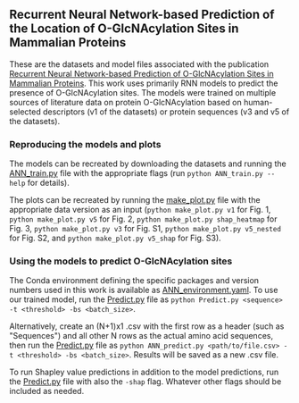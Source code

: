 ## Recurrent Neural Network-based Prediction of the Location of O-GlcNAcylation Sites in Mammalian Proteins
These are the datasets and model files associated with the publication [Recurrent Neural Network-based Prediction of O-GlcNAcylation Sites in Mammalian Proteins](https://doi.org/10.1101/2023.08.24.554563). This work uses primarily RNN models to predict the presence of O-GlcNAcylation sites.
The models were trained on multiple sources of literature data on protein O-GlcNAcylation based on human-selected descriptors (v1 of the datasets) or protein sequences (v3 and v5 of the datasets).<br>

### Reproducing the models and plots
The models can be recreated by downloading the datasets and running the [ANN\_train.py](ANN_train.py) file with the appropriate flags (run `python ANN_train.py --help` for details).

The plots can be recreated by running the [make\_plot.py](make_plot.py) file with the appropriate data version as an input (`python make_plot.py v1` for Fig. 1, `python make_plot.py v5` for Fig. 2, `python make_plot.py shap_heatmap` for Fig. 3, `python make_plot.py v3` for Fig. S1, `python make_plot.py v5_nested` for Fig. S2, and `python make_plot.py v5_shap` for Fig. S3).

### Using the models to predict O-GlcNAcylation sites
The Conda environment defining the specific packages and version numbers used in this work is available as [ANN\_environment.yaml](ANN_environment.yaml). To use our trained model, run the [Predict.py](Predict.py) file as `python Predict.py <sequence> -t <threshold> -bs <batch_size>`.

Alternatively, create an (N+1)x1 .csv with the first row as a header (such as "Sequences") and all other N rows as the actual amino acid sequences, then run the [Predict.py](Predict.py) file as `python ANN_predict.py <path/to/file.csv> -t <threshold> -bs <batch_size>`.
Results will be saved as a new .csv file.

To run Shapley value predictions in addition to the model predictions, run the [Predict.py](Predict.py) file with also the `-shap` flag. Whatever other flags should be included as needed.
